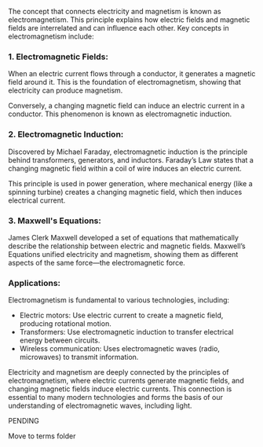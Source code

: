 The concept that connects electricity and magnetism is known as electromagnetism. This principle explains how electric fields and magnetic fields are interrelated and can influence each other. Key concepts in electromagnetism include:

### 1. Electromagnetic Fields:

When an electric current flows through a conductor, it generates a magnetic field around it. This is the foundation of electromagnetism, showing that electricity can produce magnetism.

Conversely, a changing magnetic field can induce an electric current in a conductor. This phenomenon is known as electromagnetic induction.

### 2. Electromagnetic Induction:

Discovered by Michael Faraday, electromagnetic induction is the principle behind transformers, generators, and inductors. Faraday’s Law states that a changing magnetic field within a coil of wire induces an electric current.

This principle is used in power generation, where mechanical energy (like a spinning turbine) creates a changing magnetic field, which then induces electrical current.

### 3. Maxwell's Equations:

James Clerk Maxwell developed a set of equations that mathematically describe the relationship between electric and magnetic fields. Maxwell’s Equations unified electricity and magnetism, showing them as different aspects of the same force—the electromagnetic force.

### Applications:

Electromagnetism is fundamental to various technologies, including:

- Electric motors: Use electric current to create a magnetic field, producing rotational motion.
- Transformers: Use electromagnetic induction to transfer electrical energy between circuits.
- Wireless communication: Uses electromagnetic waves (radio, microwaves) to transmit information.

Electricity and magnetism are deeply connected by the principles of electromagnetism, where electric currents generate magnetic fields, and changing magnetic fields induce electric currents. This connection is essential to many modern technologies and forms the basis of our understanding of electromagnetic waves, including light.

PENDING

Move to terms folder
